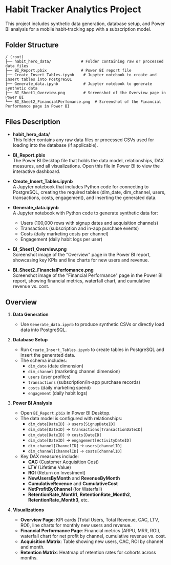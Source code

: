 # Habit Tracker Analytics Project

This project includes synthetic data generation, database setup, and Power BI analysis for a mobile habit-tracking app with a subscription model.

## Folder Structure

```
/ (root)
├── habit_hero_data/             # Folder containing raw or processed data files
├── BI_Report.pbix               # Power BI report file
├── Create_Insert_Tables.ipynb    # Jupyter notebook to create and insert tables into PostgreSQL
├── Generate_data.ipynb           # Jupyter notebook to generate synthetic data
├── BI_Sheet1_Overview.png        # Screenshot of the Overview page in Power BI
└── BI_Sheet2_FinancialPerfomance.png  # Screenshot of the Financial Performance page in Power BI
```

## Files Description

- **habit_hero_data/**  
  This folder contains any raw data files or processed CSVs used for loading into the database (if applicable).

- **BI_Report.pbix**  
  The Power BI Desktop file that holds the data model, relationships, DAX measures, and all visualizations. Open this file in Power BI to view the interactive dashboard.

- **Create_Insert_Tables.ipynb**  
  A Jupyter notebook that includes Python code for connecting to PostgreSQL, creating the required tables (dim_date, dim_channel, users, transactions, costs, engagement), and inserting the generated data.

- **Generate_data.ipynb**  
  A Jupyter notebook with Python code to generate synthetic data for:
  - Users (100,000 rows with signup dates and acquisition channels)
  - Transactions (subscription and in-app purchase events)
  - Costs (daily marketing costs per channel)
  - Engagement (daily habit logs per user)

- **BI_Sheet1_Overview.png**  
  Screenshot image of the "Overview" page in the Power BI report, showcasing key KPIs and line charts for new users and revenue.

- **BI_Sheet2_FinancialPerfomance.png**  
  Screenshot image of the "Financial Performance" page in the Power BI report, showing financial metrics, waterfall chart, and cumulative revenue vs. cost.

## Overview

1. **Data Generation**  
   - Use `Generate_data.ipynb` to produce synthetic CSVs or directly load data into PostgreSQL.

2. **Database Setup**  
   - Run `Create_Insert_Tables.ipynb` to create tables in PostgreSQL and insert the generated data.
   - The schema includes:
     - `dim_date` (date dimension)
     - `dim_channel` (marketing channel dimension)
     - `users` (user profiles)
     - `transactions` (subscription/in-app purchase records)
     - `costs` (daily marketing spend)
     - `engagement` (daily habit logs)

3. **Power BI Analysis**  
   - Open `BI_Report.pbix` in Power BI Desktop.
   - The data model is configured with relationships:
     - `dim_date[DateID]` → `users[SignupDateID]`
     - `dim_date[DateID]` → `transactions[TransactionDateID]`
     - `dim_date[DateID]` → `costs[DateID]`
     - `dim_date[DateID]` → `engagement[ActivityDateID]`
     - `dim_channel[ChannelID]` → `users[channelID]`
     - `dim_channel[ChannelID]` → `costs[channelID]`
   - Key DAX measures include:
     - **CAC** (Customer Acquisition Cost)
     - **LTV** (Lifetime Value)
     - **ROI** (Return on Investment)
     - **NewUsersByMonth** and **RevenueByMonth**
     - **CumulativeRevenue** and **CumulativeCost**
     - **NetProfitByChannel** (for Waterfall)
     - **RetentionRate_Month1**, **RetentionRate_Month2**, **RetentionRate_Month3**, etc.

4. **Visualizations**  
   - **Overview Page**: KPI cards (Total Users, Total Revenue, CAC, LTV, ROI), line charts for monthly new users and revenue.
   - **Financial Performance Page**: Financial metrics (ARPU, MRR, ROI), waterfall chart for net profit by channel, cumulative revenue vs. cost.
   - **Acquisition Matrix**: Table showing new users, CAC, ROI by channel and month.
   - **Retention Matrix**: Heatmap of retention rates for cohorts across months.


